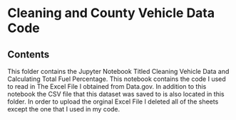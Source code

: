 # Cleaning and County Vehicle Data Code

## Contents
This folder contains the Jupyter Notebook Titled Cleaning Vehicle Data and Calculating Total Fuel Percentage. This notebook contains the code I used to read in The Excel File I obtained from Data.gov. In addition to this notebook the CSV file that this dataset was saved to is also located in this folder. In order to upload the orginal Excel File I deleted all of the sheets except the one that I used in my code.
